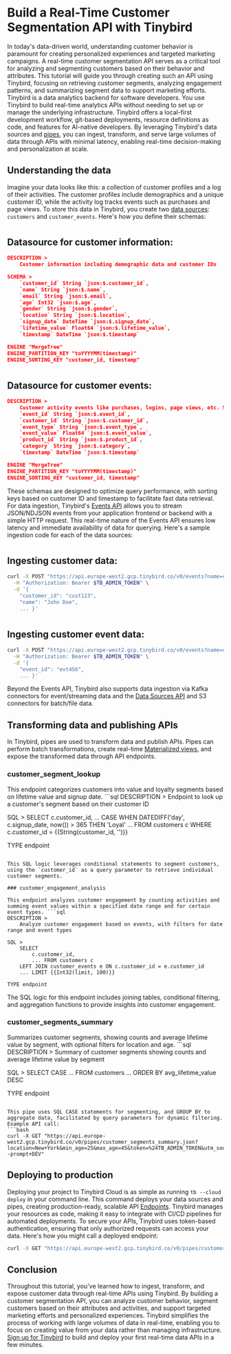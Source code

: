 # Build a Real-Time Customer Segmentation API with Tinybird

In today's data-driven world, understanding customer behavior is paramount for creating personalized experiences and targeted marketing campaigns. A real-time customer segmentation API serves as a critical tool for analyzing and segmenting customers based on their behavior and attributes. This tutorial will guide you through creating such an API using Tinybird, focusing on retrieving customer segments, analyzing engagement patterns, and summarizing segment data to support marketing efforts. Tinybird is a data analytics backend for software developers. You use Tinybird to build real-time analytics APIs without needing to set up or manage the underlying infrastructure. Tinybird offers a local-first development workflow, git-based deployments, resource definitions as code, and features for AI-native developers. By leveraging Tinybird's data sources and [pipes](https://www.tinybird.co/docs/forward/work-with-data/pipes?utm_source=DEV&utm_campaign=tb+create+--prompt+DEV), you can ingest, transform, and serve large volumes of data through APIs with minimal latency, enabling real-time decision-making and personalization at scale. 

## Understanding the data

Imagine your data looks like this: a collection of customer profiles and a log of their activities. The customer profiles include demographics and a unique customer ID, while the activity log tracks events such as purchases and page views. To store this data in Tinybird, you create two [data sources](https://www.tinybird.co/docs/forward/get-data-in/data-sources?utm_source=DEV&utm_campaign=tb+create+--prompt+DEV): `customers` and `customer_events`. Here's how you define their schemas:


#

## Datasource for customer information:
```json
DESCRIPTION >
    Customer information including demographic data and customer IDs

SCHEMA >
    `customer_id` String `json:$.customer_id`,
    `name` String `json:$.name`,
    `email` String `json:$.email`,
    `age` Int32 `json:$.age`,
    `gender` String `json:$.gender`,
    `location` String `json:$.location`,
    `signup_date` DateTime `json:$.signup_date`,
    `lifetime_value` Float64 `json:$.lifetime_value`,
    `timestamp` DateTime `json:$.timestamp`

ENGINE "MergeTree"
ENGINE_PARTITION_KEY "toYYYYMM(timestamp)"
ENGINE_SORTING_KEY "customer_id, timestamp"
```


#

## Datasource for customer events:
```json
DESCRIPTION >
    Customer activity events like purchases, logins, page views, etc. SCHEMA >
    `event_id` String `json:$.event_id`,
    `customer_id` String `json:$.customer_id`,
    `event_type` String `json:$.event_type`,
    `event_value` Float64 `json:$.event_value`,
    `product_id` String `json:$.product_id`,
    `category` String `json:$.category`,
    `timestamp` DateTime `json:$.timestamp`

ENGINE "MergeTree"
ENGINE_PARTITION_KEY "toYYYYMM(timestamp)"
ENGINE_SORTING_KEY "customer_id, timestamp"
```

These schemas are designed to optimize query performance, with sorting keys based on customer ID and timestamp to facilitate fast data retrieval. For data ingestion, Tinybird's [Events API](https://www.tinybird.co/docs/forward/get-data-in/events-api?utm_source=DEV&utm_campaign=tb+create+--prompt+DEV) allows you to stream JSON/NDJSON events from your application frontend or backend with a simple HTTP request. This real-time nature of the Events API ensures low latency and immediate availability of data for querying. Here's a sample ingestion code for each of the data sources:


#

## Ingesting customer data:
```bash
curl -X POST "https://api.europe-west2.gcp.tinybird.co/v0/events?name=customers&utm_source=DEV&utm_campaign=tb+create+--prompt+DEV" \
  -H "Authorization: Bearer $TB_ADMIN_TOKEN" \
  -d '{
    "customer_id": "cust123",
    "name": "John Doe",
    ... }'
```


#

## Ingesting customer event data:
```bash
curl -X POST "https://api.europe-west2.gcp.tinybird.co/v0/events?name=customer_events&utm_source=DEV&utm_campaign=tb+create+--prompt+DEV" \
  -H "Authorization: Bearer $TB_ADMIN_TOKEN" \
  -d '{
    "event_id": "evt456",
    ... }'
```

Beyond the Events API, Tinybird also supports data ingestion via Kafka connectors for event/streaming data and the [Data Sources API](https://www.tinybird.co/docs/api-reference/datasource-api?utm_source=DEV&utm_campaign=tb+create+--prompt+DEV) and S3 connectors for batch/file data. 

## Transforming data and publishing APIs

In Tinybird, pipes are used to transform data and publish APIs. Pipes can perform batch transformations, create real-time [Materialized views](https://www.tinybird.co/docs/forward/work-with-data/optimize/materialized-views?utm_source=DEV&utm_campaign=tb+create+--prompt+DEV), and expose the transformed data through API endpoints. 

### customer_segment_lookup

This endpoint categorizes customers into value and loyalty segments based on lifetime value and signup date. ```sql
DESCRIPTION >
    Endpoint to look up a customer's segment based on their customer ID

SQL >
    SELECT 
        c.customer_id,
        ... CASE
            WHEN DATEDIFF('day', c.signup_date, now()) > 365 THEN 'Loyal'
            ... FROM customers c
    WHERE c.customer_id = {{String(customer_id, '')}}

TYPE endpoint
```

This SQL logic leverages conditional statements to segment customers, using the `customer_id` as a query parameter to retrieve individual customer segments. 

### customer_engagement_analysis

This endpoint analyzes customer engagement by counting activities and summing event values within a specified date range and for certain event types. ```sql
DESCRIPTION >
    Analyze customer engagement based on events, with filters for date range and event types

SQL >
    SELECT 
        c.customer_id,
        ... FROM customers c
    LEFT JOIN customer_events e ON c.customer_id = e.customer_id
    ... LIMIT {{Int32(limit, 100)}}

TYPE endpoint
```

The SQL logic for this endpoint includes joining tables, conditional filtering, and aggregation functions to provide insights into customer engagement. 

### customer_segments_summary

Summarizes customer segments, showing counts and average lifetime value by segment, with optional filters for location and age. ```sql
DESCRIPTION >
    Summary of customer segments showing counts and average lifetime value by segment

SQL >
    SELECT 
        CASE
            ... FROM customers
    ... ORDER BY avg_lifetime_value DESC

TYPE endpoint
```

This pipe uses SQL CASE statements for segmenting, and GROUP BY to aggregate data, facilitated by query parameters for dynamic filtering. Example API call:
```bash
curl -X GET "https://api.europe-west2.gcp.tinybird.co/v0/pipes/customer_segments_summary.json?location=New+York&min_age=25&max_age=45&token=%24TB_ADMIN_TOKEN&utm_source=DEV&utm_campaign=tb+create+--prompt+DEV"
```


## Deploying to production

Deploying your project to Tinybird Cloud is as simple as running `tb --cloud deploy` in your command line. This command deploys your data sources and pipes, creating production-ready, scalable API [Endpoints](https://www.tinybird.co/docs/forward/work-with-data/publish-data/endpoints?utm_source=DEV&utm_campaign=tb+create+--prompt+DEV). Tinybird manages your resources as code, making it easy to integrate with CI/CD pipelines for automated deployments. To secure your APIs, Tinybird uses token-based authentication, ensuring that only authorized requests can access your data. Here's how you might call a deployed endpoint:

```bash
curl -X GET "https://api.europe-west2.gcp.tinybird.co/v0/pipes/customer_engagement_analysis.json?token=%24TB_ADMIN_TOKEN&event_type=purchase&start_date=2023-01-01+00%3A00%3A00&end_date=2023-12-31+23%3A59%3A59&limit=50&utm_source=DEV&utm_campaign=tb+create+--prompt+DEV"
```


## Conclusion

Throughout this tutorial, you've learned how to ingest, transform, and expose customer data through real-time APIs using Tinybird. By building a customer segmentation API, you can analyze customer behavior, segment customers based on their attributes and activities, and support targeted marketing efforts and personalized experiences. Tinybird simplifies the process of working with large volumes of data in real-time, enabling you to focus on creating value from your data rather than managing infrastructure. [Sign up for Tinybird](https://cloud.tinybird.co/signup?utm_source=DEV&utm_campaign=tb+create+--prompt+DEV) to build and deploy your first real-time data APIs in a few minutes.